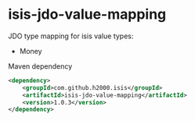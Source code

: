 isis-jdo-value-mapping
======================

JDO type mapping for isis value types:
- Money


Maven dependency

```xml
<dependency>
  	<groupId>com.github.h2000.isis</groupId>
  	<artifactId>isis-jdo-value-mapping</artifactId>
  	<version>1.0.3</version>
</dependency>
```		
